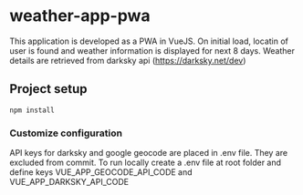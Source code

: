 # weather-app-pwa

This application is developed as a PWA in VueJS. On initial load, locatin of user is found and weather information is displayed for next 8 days. Weather details are retrieved from darksky api (https://darksky.net/dev)

## Project setup
```
npm install
```
 
### Customize configuration
API keys for darksky and google geocode are placed in .env file. They are excluded from commit. To run locally create a .env file at root folder and define keys VUE_APP_GEOCODE_API_CODE and VUE_APP_DARKSKY_API_CODE


